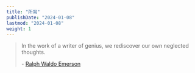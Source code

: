 ```yaml
---
title: "所寫"
publishDate: "2024-01-08"
lastmod: "2024-01-08"
weight: 1
---
```


> In the work of a writer of genius, we rediscover our own neglected thoughts.
>
> \- [Ralph Waldo Emerson](https://www.goodreads.com/quotes/7755503-in-the-work-of-a-writer-of-genius-we-rediscover)
